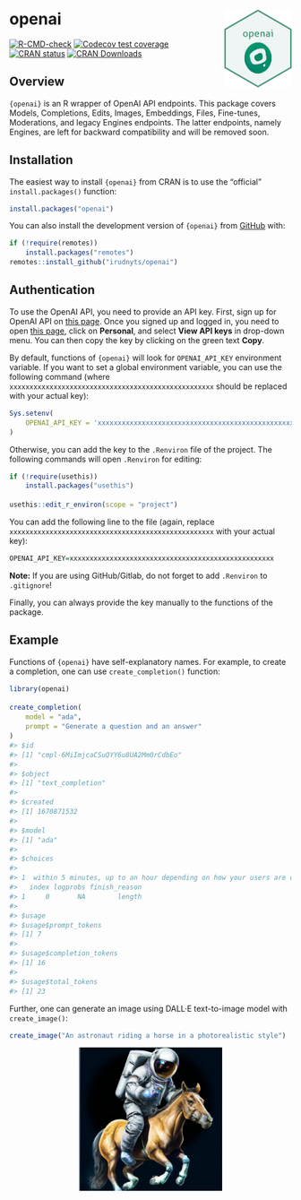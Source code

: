 
<!-- README.md is generated from README.Rmd. Please edit that file -->

# openai <img src="man/figures/logo.png" align="right" width="120" />

<!-- badges: start -->

[![R-CMD-check](https://github.com/irudnyts/openai/workflows/R-CMD-check/badge.svg)](https://github.com/irudnyts/openai/actions)
[![Codecov test
coverage](https://codecov.io/gh/irudnyts/openai/branch/main/graph/badge.svg)](https://app.codecov.io/gh/irudnyts/openai?branch=main)
[![CRAN
status](https://www.r-pkg.org/badges/version/openai)](https://CRAN.R-project.org/package=openai)
[![CRAN
Downloads](https://cranlogs.r-pkg.org/badges/grand-total/openai?color=brightgreen)](https://cranlogs.r-pkg.org/badges/grand-total/openai?color=brightgreen)
<!-- badges: end -->

## Overview

`{openai}` is an R wrapper of OpenAI API endpoints. This package covers
Models, Completions, Edits, Images, Embeddings, Files, Fine-tunes,
Moderations, and legacy Engines endpoints. The latter endpoints, namely
Engines, are left for backward compatibility and will be removed soon.

## Installation

The easiest way to install `{openai}` from CRAN is to use the “official”
`install.packages()` function:

``` r
install.packages("openai")
```

You can also install the development version of `{openai}` from
[GitHub](https://github.com/) with:

``` r
if (!require(remotes))
    install.packages("remotes")
remotes::install_github("irudnyts/openai")
```

## Authentication

To use the OpenAI API, you need to provide an API key. First, sign up
for OpenAI API on [this page](https://openai.com/api/). Once you signed
up and logged in, you need to open [this page](https://beta.openai.com),
click on **Personal**, and select **View API keys** in drop-down menu.
You can then copy the key by clicking on the green text **Copy**.

By default, functions of `{openai}` will look for `OPENAI_API_KEY`
environment variable. If you want to set a global environment variable,
you can use the following command (where
`xxxxxxxxxxxxxxxxxxxxxxxxxxxxxxxxxxxxxxxxxxxxxxxxxxx` should be replaced
with your actual key):

``` r
Sys.setenv(
    OPENAI_API_KEY = 'xxxxxxxxxxxxxxxxxxxxxxxxxxxxxxxxxxxxxxxxxxxxxxxxxxx'
)
```

Otherwise, you can add the key to the `.Renviron` file of the project.
The following commands will open `.Renviron` for editing:

``` r
if (!require(usethis))
    install.packages("usethis")

usethis::edit_r_environ(scope = "project")
```

You can add the following line to the file (again, replace
`xxxxxxxxxxxxxxxxxxxxxxxxxxxxxxxxxxxxxxxxxxxxxxxxxxx` with your actual
key):

``` r
OPENAI_API_KEY=xxxxxxxxxxxxxxxxxxxxxxxxxxxxxxxxxxxxxxxxxxxxxxxxxxx
```

**Note:** If you are using GitHub/Gitlab, do not forget to add
`.Renviron` to `.gitignore`!

Finally, you can always provide the key manually to the functions of the
package.

## Example

Functions of `{openai}` have self-explanatory names. For example, to
create a completion, one can use `create_completion()` function:

``` r
library(openai)

create_completion(
    model = "ada",
    prompt = "Generate a question and an answer"
)
#> $id
#> [1] "cmpl-6MiImjcaCSuQYY6u8UA2Mm0rCdbEo"
#> 
#> $object
#> [1] "text_completion"
#> 
#> $created
#> [1] 1670871532
#> 
#> $model
#> [1] "ada"
#> 
#> $choices
#>                                                                             text
#> 1  within 5 minutes, up to an hour depending on how your users are different and
#>   index logprobs finish_reason
#> 1     0       NA        length
#> 
#> $usage
#> $usage$prompt_tokens
#> [1] 7
#> 
#> $usage$completion_tokens
#> [1] 16
#> 
#> $usage$total_tokens
#> [1] 23
```

Further, one can generate an image using DALL·E text-to-image model with
`create_image()`:

``` r
create_image("An astronaut riding a horse in a photorealistic style")
```

<img src="man/figures/astronaut.png" width="256px" style="display: block; margin: auto;" />
